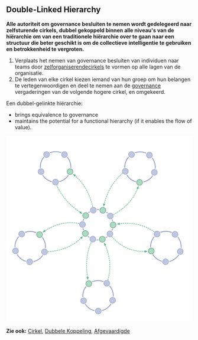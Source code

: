 ## Double-Linked Hierarchy

**Alle autoriteit om governance besluiten te nemen wordt gedelegeerd naar zelfsturende cirkels, dubbel gekoppeld binnen alle niveau's van de hiërarchie om van een traditionele hiërarchie over te gaan naar een structuur die beter geschikt is om de collectieve intelligentie te gebruiken en betrokkenheid te vergroten.**

1. Verplaats het nemen van governance besluiten van individuen naar teams door [ zelforganiserende](glossary:self-governance)[cirkels](glossary:circle) te vormen op alle lagen van de organisatie.
2. De leden van elke cirkel kiezen iemand van hun groep om hun belangen te vertegenwoordigen en deel te nemen aan de [governance](glossary:governance) vergaderingen van de volgende hogere cirkel, en omgekeerd.

Een dubbel-gelinkte hiërarchie:

- brings equivalence to governance
- maintains the potential for a functional hierarchy (if it enables the flow of value).

![Een dubbele-gelinkte hiërarchie: niet de typische hiërarchie](img/structural-patterns/double-linked-hierarchy.png)

**Zie ook:** [Cirkel](section:Circle), [Dubbele Koppeling](section:Double-Linking), [Afgevaardigde](section:Representative)